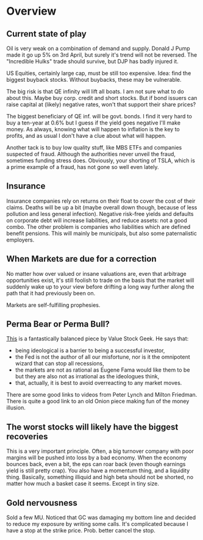 # Overview

## Current state of play

Oil is very weak on a combination of demand and supply. 
Donald J Pump made it go up 5% on 3rd April, but surely it's trend will not be reversed.
The "Incredible Hulks" trade should survive, but DJP has badly injured it. 

US Equities, certainly large cap, must be still too expensive. 
Idea: find the biggest buyback stocks. Without buybacks, these may be vulnerable.

The big risk is that QE infinity will  lift all boats. 
I am not sure what to do about this. 
Maybe buy corp. credit and short stocks.
But if bond issuers can raise capital at (likely) negative rates, won't that support their share prices?

The biggest beneficiary of QE inf. will be govt. bonds. I find it very hard to buy a ten-year at 0.6% but I guess if the yield goes negative I'll make money. 
As always, knowing what will happen to inflation is the key to profits, and as usual I don't have a clue about what will happen.

Another tack is to buy low quality stuff, like MBS ETFs and companies suspected of fraud.
Although the authorities never unveil the fraud, sometimes funding stress does.
Obviously, your shorting of TSLA, which is a prime example of a fraud, has not gone so well even lately.


## Insurance

Insurance companies rely on returns on their float to cover the cost of their claims.
Deaths will be up a bit (maybe overall down though, because of less pollution and less general infection).
Negative risk-free yields and defaults on corporate debt will increase liabilities, and reduce assets: not a good combo.
The other problem is companies who  liabilities which are defined benefit pensions. 
This will mainly be municipals, but also some paternalistic employers.

## When Markets are due for a correction

No matter how over valued or insane valuations are, even that arbitrage opportunities exist, it's still foolish to trade on the basis that the market will suddenly wake up to your view before drifting a long way further along the path that it had previously been on.

Markets are self-fulfilling prophesies. 


## Perma Bear or Perma Bull?

[This](https://valuestockgeek.com/2020/04/12/what-the-perma-bulls-and-perma-bears-get-wrong/) is a fantastically balanced piece by Value Stock Geek. 
He says that:
* being ideological is a barrier to being a successful investor,
* the Fed is not the author of all our misfortune, nor is it the omnipotent wizard that can stop all recessions,
* the markets are not as rational as Eugene Fama would like them to be but they are also not as irrational as the ideologues think,
* that, actually, it is best to avoid overreacting to any market moves.

There are some good links to videos from Peter Lynch and Milton Friedman. 
There is quite a good link to an old Onion piece making fun of the money illusion.

## The worst stocks will likely have the biggest recoveries

This is a very important principle. Often, a big turnover company with poor margins will be pushed into loss by a bad economy. 
When the economy bounces back, even a bit, the eps can roar back (even though earnings yield is still pretty crap).
You also have a momentum thing, and a liquidity thing.
Basically, something illiquid and high beta should not be shorted, no matter how much a basket case it seems. Except in tiny size.


## Gold nervousness

Sold a few MU. Noticed that GC was damaging my bottom line and decided to reduce my exposure by writing some calls. 
It's complicated because I have a stop at the strike price. Prob. better cancel the stop.

